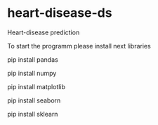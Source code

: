 # heart-disease-ds
Heart-disease prediction

To start the programm please install next libraries

pip install pandas

pip install numpy

pip install matplotlib

pip install seaborn

pip install sklearn

